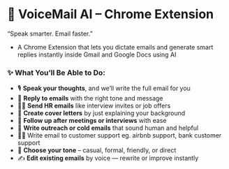 # 🚀 VoiceMail AI – Chrome Extension

“Speak smarter. Email faster.” 

- A Chrome Extension that lets you dictate emails and generate smart replies instantly inside Gmail and Google Docs using AI

### ✨ What You’ll Be Able to Do:

- 🎙️ **Speak your thoughts**, and we’ll write the full email for you
- 📩 **Reply to emails** with the right tone and message
- 👩‍💼 **Send HR emails** like interview invites or job offers
- 📝 **Create cover letters** by just explaining your background
- 🔁 **Follow up after meetings or interviews** with ease
- 📣 **Write outreach or cold emails** that sound human and helpful
- 🧑‍💻 Write email to customer support eg. airbnb support, bank customer support
- 💬 **Choose your tone** – casual, formal, friendly, or direct
- ✍️ **Edit existing emails** by voice — rewrite or improve instantly
